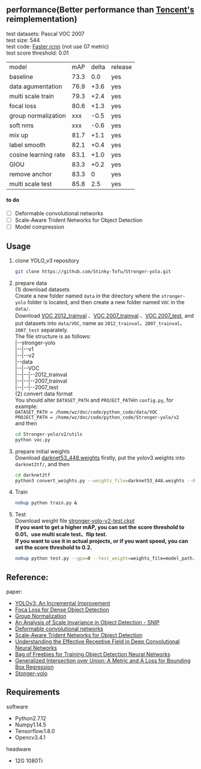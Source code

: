## performance(Better performance than [Tencent's](https://github.com/TencentYoutuResearch/ObjectDetection-OneStageDet/tree/master/yolo) reimplementation)<br>
test datasets: Pascal VOC 2007<br>
test size: 544<br>
test code: [Faster rcnn](https://github.com/rbgirshick/py-faster-rcnn/blob/master/lib/datasets/voc_eval.py) (not use 07 metric)<br>
test score threshold: 0.01<br>

<table>
   <tr><td>model</td><td>mAP</td><td>delta</td><td>release</td></tr>
   <tr><td>baseline</td><td>73.3</td><td>0.0</td><td>yes</td></tr>
   <tr><td>data agumentation</td><td>76.9</td><td>+3.6</td><td>yes</td></tr>
   <tr><td>multi scale train</td><td>79.3</td><td>+2.4</td><td>yes</td></tr>
   <tr><td>focal loss</td><td>80.6</td><td>+1.3</td><td>yes</td></tr>
   <tr><td>group normalization</td><td>xxx</td><td>-0.5</td><td>yes</td></tr>
   <tr><td>soft nms</td><td>xxx</td><td>-0.6</td><td>yes</td></tr>
   <tr><td>mix up</td><td>81.7</td><td>+1.1</td><td>yes</td></tr>
   <tr><td>label smooth</td><td>82.1</td><td>+0.4</td><td>yes</td></tr>
   <tr><td>cosine learning rate</td><td>83.1</td><td>+1.0</td><td>yes</td></tr>
   <tr><td>GIOU</td><td>83.3</td><td>+0.2</td><td>yes</td></tr>
   <tr><td>remove anchor</td><td>83.3</td><td>0</td><td>yes</td></tr>
   <tr><td>multi scale test</td><td>85.8</td><td>2.5</td><td>yes</td></tr>
</table>

#### to do
- [ ] Deformable convolutional networks<br>
- [ ] Scale-Aware Trident Networks for Object Detection<br>
- [ ] Model compression<br>

## Usage
1. clone YOLO_v3 repository
    ``` bash
    git clone https://github.com/Stinky-Tofu/Stronger-yolo.git
    ```
2. prepare data<br>
    (1) download datasets<br>
    Create a new folder named `data` in the directory where the `stronger-yolo` folder 
    is located, and then create a new folder named `VOC` in the `data/`.<br>
    Download [VOC 2012_trainval](http://host.robots.ox.ac.uk/pascal/VOC/voc2012/VOCtrainval_11-May-2012.tar)
    、[VOC 2007_trainval](http://host.robots.ox.ac.uk/pascal/VOC/voc2007/VOCtrainval_06-Nov-2007.tar)
    、[VOC 2007_test](http://host.robots.ox.ac.uk/pascal/VOC/voc2007/VOCtest_06-Nov-2007.tar), and put datasets into `data/VOC`,
    name as `2012_trainval`、`2007_trainval`、`2007_test` separately. <br>
    The file structure is as follows:<br>
    |--stronger-yolo<br>
    |--|--v1<br>
    |--|--v2<br>
    |--data<br>
    |--|--VOC<br>
    |--|--|--2012_trainval<br>
    |--|--|--2007_trainval<br>
    |--|--|--2007_test<br>
    (2) convert data format<br>
    You should alter `DATASET_PATH` and `PROJECT_PATH`in `config.py`, for example:<br>
    `DATASET_PATH = /home/wz/doc/code/python_code/data/VOC`<br>
    `PROJECT_PATH = /home/wz/doc/code/python_code/Stronger-yolo/v2`<br>
    and then<br>
    ```bash
    cd Stronger-yolo/v2/utils
    python voc.py
    ```
3. prepare initial weights<br>
    Download [darknet53_448.weights](https://pjreddie.com/media/files/darknet53_448.weights) firstly, 
    put the yolov3.weights into `darknet2tf/`, and then 
    ```bash
    cd darknet2tf
    python3 convert_weights.py --weights_file=darknet53_448.weights --dara_format=NHWC
    ``` 

4. Train<br>
    ``` bash
    nohup python train.py &
    ```
5. Test<br>
    Download weight file [stronger-yolo-v2-test.ckpt](https://drive.google.com/drive/folders/1HOwQ7RBefHrPDzYY3rlOWW1qiJ_7X7xz)<br>
    **If you want to get a higher mAP, you can set the score threshold to 0.01、use multi scale test、flip test.<br>
    If you want to use it in actual projects, or if you want speed, you can set the score threshold to 0.2.<br>**
    ``` bash
    nohup python test.py --gpu=0 --test_weight=weights_file=model_path.ckpt -t07 &
    ```
     
## Reference:<br>
paper: <br>
- [YOLOv3: An Incremental Improvement](https://arxiv.org/abs/1804.02767)<br>
- [Foca Loss for Dense Object Detection](https://arxiv.org/abs/1708.02002)<br>
- [Group Normalization](https://arxiv.org/abs/1803.08494)<br>
- [An Analysis of Scale Invariance in Object Detection - SNIP](https://arxiv.org/abs/1711.08189)<br>
- [Deformable convolutional networks](https://arxiv.org/abs/1811.11168)<br>
- [Scale-Aware Trident Networks for Object Detection](https://arxiv.org/abs/1901.01892)<br>
- [Understanding the Effective Receptive Field in Deep Convolutional Neural Networks](https://arxiv.org/abs/1701.04128)<br>
- [Bag of Freebies for Training Object Detection Neural Networks](https://arxiv.org/pdf/1902.04103.pdf)<br>
- [Generalized Intersection over Union: A Metric and A Loss for Bounding Box Regression](https://arxiv.org/abs/1902.09630)<br>
- [Stonger-yolo](https://github.com/Stinky-Tofu/Stronger-yolo)<br>
 
## Requirements
software
- Python2.7.12 <br>
- Numpy1.14.5<br>
- Tensorflow.1.8.0 <br>
- Opencv3.4.1 <br>

headware
- 12G 1080Ti